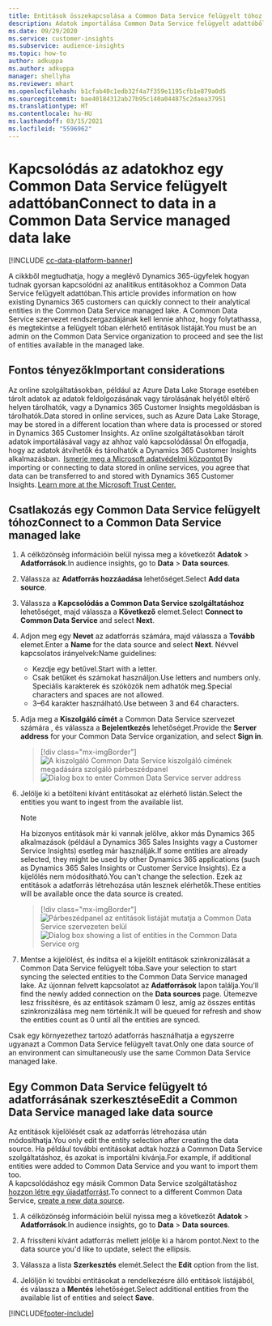 ```yaml
---
title: Entitások összekapcsolása a Common Data Service felügyelt tóhoz
description: Adatok importálása Common Data Service felügyelt adattóből.
ms.date: 09/29/2020
ms.service: customer-insights
ms.subservice: audience-insights
ms.topic: how-to
author: adkuppa
ms.author: adkuppa
manager: shellyha
ms.reviewer: mhart
ms.openlocfilehash: b1cfab40c1edb32f4a7f359e1195cfb1e879a0d5
ms.sourcegitcommit: bae40184312ab27b95c140a044875c2daea37951
ms.translationtype: HT
ms.contentlocale: hu-HU
ms.lasthandoff: 03/15/2021
ms.locfileid: "5596962"
---
```

# <a name="connect-to-data-in-a-common-data-service-managed-data-lake"></a><span data-ttu-id="05a47-103">Kapcsolódás az adatokhoz egy Common Data Service felügyelt adattóban</span><span class="sxs-lookup"><span data-stu-id="05a47-103">Connect to data in a Common Data Service managed data lake</span></span>

[!INCLUDE [cc-data-platform-banner](../includes/cc-data-platform-banner.md)]

<span data-ttu-id="05a47-104">A cikkből megtudhatja, hogy a meglévő Dynamics 365-ügyfelek hogyan tudnak gyorsan kapcsolódni az analitikus entitásokhoz a Common Data Service felügyelt adattóban.</span><span class="sxs-lookup"><span data-stu-id="05a47-104">This article provides information on how existing Dynamics 365 customers can quickly connect to their analytical entities in the Common Data Service managed lake.</span></span> <span data-ttu-id="05a47-105">A Common Data Service szervezet rendszergazdájának kell lennie ahhoz, hogy folytathassa, és megtekintse a felügyelt tóban elérhető entitások listáját.</span><span class="sxs-lookup"><span data-stu-id="05a47-105">You must be an admin on the Common Data Service organization to proceed and see the list of entities available in the managed lake.</span></span>

## <a name="important-considerations"></a><span data-ttu-id="05a47-106">Fontos tényezők</span><span class="sxs-lookup"><span data-stu-id="05a47-106">Important considerations</span></span>

<span data-ttu-id="05a47-107">Az online szolgáltatásokban, például az Azure Data Lake Storage esetében tárolt adatok az adatok feldolgozásának vagy tárolásának helyétől eltérő helyen tárolhatók, vagy a Dynamics 365 Customer Insights megoldásban is tárolhatók.</span><span class="sxs-lookup"><span data-stu-id="05a47-107">Data stored in online services, such as Azure Data Lake Storage, may be stored in a different location than where data is processed or stored in Dynamics 365 Customer Insights.</span></span><span data-ttu-id="05a47-108"> Az online szolgáltatásokban tárolt adatok importálásával vagy az ahhoz való kapcsolódással Ön elfogadja, hogy az adatok átvihetők és tárolhatók a Dynamics 365 Customer Insights alkalmazásban.  [Ismerje meg a Microsoft adatvédelmi központot](https://www.microsoft.com/trust-center)</span><span class="sxs-lookup"><span data-stu-id="05a47-108"> By importing or connecting to data stored in online services, you agree that data can be transferred to and stored with Dynamics 365 Customer Insights. [Learn more at the Microsoft Trust Center.](https://www.microsoft.com/trust-center)</span></span>

## <a name="connect-to-a-common-data-service-managed-lake"></a><span data-ttu-id="05a47-109">Csatlakozás egy Common Data Service felügyelt tóhoz</span><span class="sxs-lookup"><span data-stu-id="05a47-109">Connect to a Common Data Service managed lake</span></span>

1. <span data-ttu-id="05a47-110">A célközönség információin belül nyissa meg a következőt **Adatok** > **Adatforrások**.</span><span class="sxs-lookup"><span data-stu-id="05a47-110">In audience insights, go to **Data** > **Data sources**.</span></span>

2. <span data-ttu-id="05a47-111">Válassza az **Adatforrás hozzáadása** lehetőséget.</span><span class="sxs-lookup"><span data-stu-id="05a47-111">Select **Add data source**.</span></span>

3. <span data-ttu-id="05a47-112">Válassza a **Kapcsolódás a Common Data Service szolgáltatáshoz** lehetőséget, majd válassza a **Következő** elemet.</span><span class="sxs-lookup"><span data-stu-id="05a47-112">Select **Connect to Common Data Service** and select **Next**.</span></span>

4. <span data-ttu-id="05a47-113">Adjon meg egy **Nevet** az adatforrás számára, majd válassza a **Tovább** elemet.</span><span class="sxs-lookup"><span data-stu-id="05a47-113">Enter a **Name** for the data source and select **Next**.</span></span> <span data-ttu-id="05a47-114">Névvel kapcsolatos irányelvek:</span><span class="sxs-lookup"><span data-stu-id="05a47-114">Name guidelines:</span></span> 
   - <span data-ttu-id="05a47-115">Kezdje egy betűvel.</span><span class="sxs-lookup"><span data-stu-id="05a47-115">Start with a letter.</span></span>
   - <span data-ttu-id="05a47-116">Csak betűket és számokat használjon.</span><span class="sxs-lookup"><span data-stu-id="05a47-116">Use letters and numbers only.</span></span> <span data-ttu-id="05a47-117">Speciális karakterek és szóközök nem adhatók meg.</span><span class="sxs-lookup"><span data-stu-id="05a47-117">Special characters and spaces are not allowed.</span></span>
   - <span data-ttu-id="05a47-118">3–64 karakter használható.</span><span class="sxs-lookup"><span data-stu-id="05a47-118">Use between 3 and 64 characters.</span></span>

5. <span data-ttu-id="05a47-119">Adja meg a **Kiszolgáló címét** a Common Data Service szervezet számára , és válassza a **Bejelentkezés** lehetőséget.</span><span class="sxs-lookup"><span data-stu-id="05a47-119">Provide the **Server address** for your Common Data Service organization, and select **Sign in**.</span></span>

   > [!div class="mx-imgBorder"]
   > <span data-ttu-id="05a47-120">![A kiszolgáló Common Data Service kiszolgáló címének megadására szolgáló párbeszédpanel](media/enter-CDS-org-details.png)</span><span class="sxs-lookup"><span data-stu-id="05a47-120">![Dialog box to enter Common Data Service server address](media/enter-CDS-org-details.png)</span></span>

6. <span data-ttu-id="05a47-121">Jelölje ki a betölteni kívánt entitásokat az elérhető listán.</span><span class="sxs-lookup"><span data-stu-id="05a47-121">Select the entities you want to ingest from the available list.</span></span>    

   > [!NOTE]
   > <span data-ttu-id="05a47-122">Ha bizonyos entitások már ki vannak jelölve, akkor más Dynamics 365 alkalmazások (például a Dynamics 365 Sales Insights vagy a Customer Service Insights) esetleg már használják.</span><span class="sxs-lookup"><span data-stu-id="05a47-122">If some entities are already selected, they might be used by other Dynamics 365 applications (such as Dynamics 365 Sales Insights or Customer Service Insights).</span></span> <span data-ttu-id="05a47-123">Ez a kijelölés nem módosítható.</span><span class="sxs-lookup"><span data-stu-id="05a47-123">You can't change the selection.</span></span> <span data-ttu-id="05a47-124">Ezek az entitások a adatforrás létrehozása után lesznek elérhetők.</span><span class="sxs-lookup"><span data-stu-id="05a47-124">These entities will be available once the data source is created.</span></span>

   > [!div class="mx-imgBorder"]
   > <span data-ttu-id="05a47-125">![Párbeszédpanel az entitások listáját mutatja a Common Data Service szervezeten belül](media/select-analytical-entities.png)</span><span class="sxs-lookup"><span data-stu-id="05a47-125">![Dialog box showing a list of entities in the Common Data Service org](media/select-analytical-entities.png)</span></span>

7. <span data-ttu-id="05a47-126">Mentse a kijelölést, és indítsa el a kijelölt entitások szinkronizálását a Common Data Service felügyelt tóba.</span><span class="sxs-lookup"><span data-stu-id="05a47-126">Save your selection to start syncing the selected entities to the Common Data Service managed lake.</span></span> <span data-ttu-id="05a47-127">Az újonnan felvett kapcsolatot az **Adatforrások** lapon találja.</span><span class="sxs-lookup"><span data-stu-id="05a47-127">You'll find the newly added connection on the **Data sources** page.</span></span> <span data-ttu-id="05a47-128">Ütemezve lesz frissítésre, és az entitások számam 0 lesz, amíg az összes entitás szinkronizálása meg nem történik.</span><span class="sxs-lookup"><span data-stu-id="05a47-128">It will be queued for refresh and show the entities count as 0 until all the entities are synced.</span></span>

<span data-ttu-id="05a47-129">Csak egy környezethez tartozó adatforrás használhatja a egyszerre ugyanazt a Common Data Service felügyelt tavat.</span><span class="sxs-lookup"><span data-stu-id="05a47-129">Only one data source of an environment can simultaneously use the same Common Data Service managed lake.</span></span>

## <a name="edit-a-common-data-service-managed-lake-data-source"></a><span data-ttu-id="05a47-130">Egy Common Data Service felügyelt tó adatforrásának szerkesztése</span><span class="sxs-lookup"><span data-stu-id="05a47-130">Edit a Common Data Service managed lake data source</span></span>

<span data-ttu-id="05a47-131">Az entitások kijelölését csak az adatforrás létrehozása után módosíthatja.</span><span class="sxs-lookup"><span data-stu-id="05a47-131">You only edit the entity selection after creating the data source.</span></span> <span data-ttu-id="05a47-132">Ha például további entitásokat adtak hozzá a Common Data Service szolgáltatáshoz, és azokat is importálni kívánja.</span><span class="sxs-lookup"><span data-stu-id="05a47-132">For example, if additional entities were added to Common Data Service and you want to import them too.</span></span>    
<span data-ttu-id="05a47-133">A kapcsolódáshoz egy másik Common Data Service szolgáltatáshoz [hozzon létre egy újadatforrást](#connect-to-a-common-data-service-managed-lake).</span><span class="sxs-lookup"><span data-stu-id="05a47-133">To connect to a different Common Data Service, [create a new data source](#connect-to-a-common-data-service-managed-lake).</span></span>

1. <span data-ttu-id="05a47-134">A célközönség információin belül nyissa meg a következőt **Adatok** > **Adatforrások**.</span><span class="sxs-lookup"><span data-stu-id="05a47-134">In audience insights, go to **Data** > **Data sources**.</span></span>

2. <span data-ttu-id="05a47-135">A frissíteni kívánt adatforrás mellett jelölje ki a három pontot.</span><span class="sxs-lookup"><span data-stu-id="05a47-135">Next to the data source you'd like to update, select the ellipsis.</span></span>

3. <span data-ttu-id="05a47-136">Válassza a lista **Szerkesztés** elemét.</span><span class="sxs-lookup"><span data-stu-id="05a47-136">Select the **Edit** option from the list.</span></span>

4. <span data-ttu-id="05a47-137">Jelöljön ki további entitásokat a rendelkezésre álló entitások listájából, és válassza a **Mentés** lehetőséget.</span><span class="sxs-lookup"><span data-stu-id="05a47-137">Select additional entities from the available list of entities and select **Save**.</span></span>


[!INCLUDE[footer-include](../includes/footer-banner.md)]